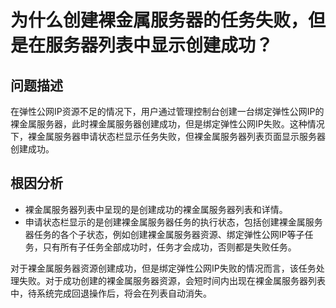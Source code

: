 # 为什么创建裸金属服务器的任务失败，但是在服务器列表中显示创建成功？<a name="bms_faq_0019"></a>

## 问题描述<a name="section6720837161158"></a>

在弹性公网IP资源不足的情况下，用户通过管理控制台创建一台绑定弹性公网IP的裸金属服务器，此时裸金属服务器创建成功，但是绑定弹性公网IP失败。这种情况下，裸金属服务器申请状态栏显示任务失败，但裸金属服务器列表页面显示服务器创建成功。

## 根因分析<a name="section26118472161749"></a>

-   裸金属服务器列表中呈现的是创建成功的裸金属服务器列表和详情。
-   申请状态栏显示的是创建裸金属服务器任务的执行状态，包括创建裸金属服务器任务的各个子状态，例如创建裸金属服务器资源、绑定弹性公网IP等子任务，只有所有子任务全部成功时，任务才会成功，否则都是失败任务。

对于裸金属服务器资源创建成功，但是绑定弹性公网IP失败的情况而言，该任务处理失败。对于成功创建的裸金属服务器资源，会短时间内出现在裸金属服务器列表中，待系统完成回退操作后，将会在列表自动消失。

